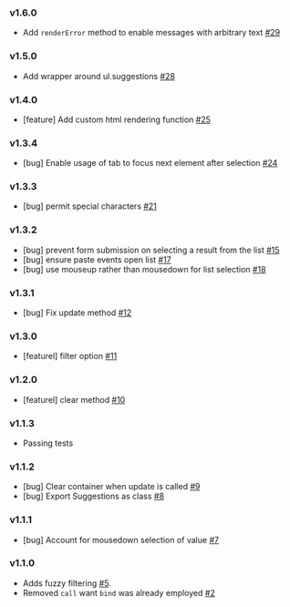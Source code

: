 ### v1.6.0
- Add `renderError` method to enable messages with arbitrary text [#29](https://github.com/tristen/suggestions/pull/29)


### v1.5.0
- Add wrapper around ul.suggestions [#28](https://github.com/tristen/suggestions/pull/28)

### v1.4.0
- [feature] Add custom html rendering function [#25](https://github.com/tristen/suggestions/pull/25)

### v1.3.4

- [bug] Enable usage of tab to focus next element after selection [#24](https://github.com/tristen/suggestions/pull/24)

### v1.3.3

- [bug] permit special characters [#21](https://github.com/tristen/suggestions/pull/21)

### v1.3.2

- [bug] prevent form submission on selecting a result from the list [#15](https://github.com/tristen/suggestions/pull/15)
- [bug] ensure paste events open list [#17](https://github.com/tristen/suggestions/pull/17)
- [bug] use mouseup rather than mousedown for list selection [#18](https://github.com/tristen/suggestions/pull/18)

### v1.3.1

- [bug] Fix update method [#12](https://github.com/tristen/suggestions/pull/12)

### v1.3.0

- [featurel] filter option [#11](https://github.com/tristen/suggestions/pull/11)

### v1.2.0

- [featurel] clear method [#10](https://github.com/tristen/suggestions/pull/10)

### v1.1.3

- Passing tests

### v1.1.2

- [bug] Clear container when update is called [#9](https://github.com/tristen/suggestions/pull/9)
- [bug] Export Suggestions as class [#8](https://github.com/tristen/suggestions/issues/8)

### v1.1.1

- [bug] Account for mousedown selection of value [#7](https://github.com/tristen/suggestions/pull/7)

### v1.1.0

- Adds fuzzy filtering [#5](https://github.com/tristen/suggestions/pull/5).
- Removed `call` want `bind` was already employed [#2](https://github.com/tristen/suggestions/issues/2)
